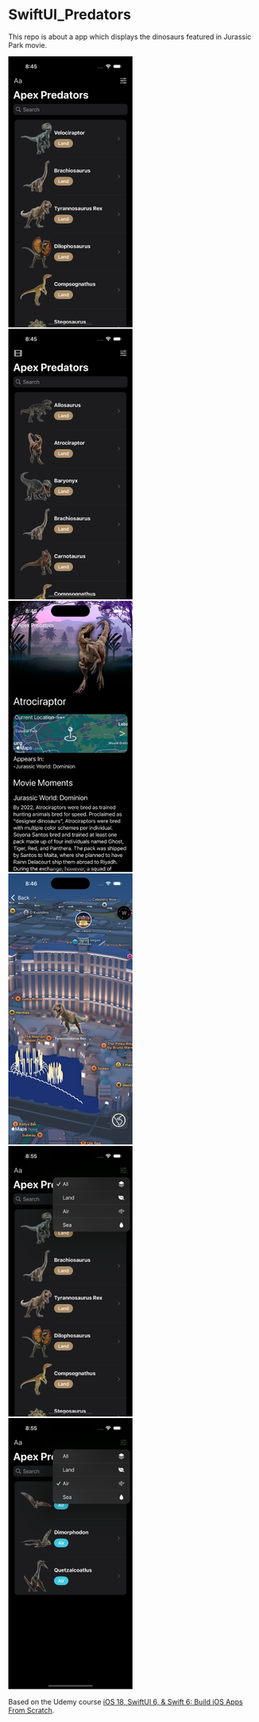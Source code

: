 # SwiftUI_Predators
This repo is about a app which displays the dinosaurs featured in Jurassic Park movie. 


<div>
    <img src="_Demo/mockup_1.png" alt="Main Screen" width="250"/>&nbsp;&nbsp;&nbsp;
    <img src="_Demo/mockup_2.png" alt="Exchange Rates View" width="250"/>&nbsp;&nbsp;&nbsp;
    <img src="_Demo/mockup_3.png" alt="Currency View" width="250"/>&nbsp;&nbsp;&nbsp;
    <img src="_Demo/mockup_4.png" alt="Currency View" width="250"/>&nbsp;&nbsp;&nbsp;
    <img src="_Demo/mockup_5.png" alt="Currency View" width="250"/>&nbsp;&nbsp;&nbsp;
    <img src="_Demo/mockup_6.png" alt="Currency View" width="250"/>
  </div>
  
  
  Based on the Udemy course [iOS 18, SwiftUI 6, & Swift 6: Build iOS Apps From Scratch](https://www.udemy.com/course/ios-15-app-development-with-swiftui-3-and-swift-5/).

